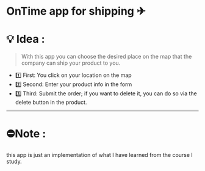 # OnTime app for shipping ✈



# 💡 Idea :

> With this app you can choose the desired place on the map
> that the company can ship your product to you.

- 1️⃣ First: You click on your location on the map
- 2️⃣ Second: Enter your product info in the form
- 3️⃣ Third: Submit the order; if you want to delete it, you can do so via the delete button in the product.

---

# ⛔Note :

this app is just an implementation of what I have learned from the course I study.

